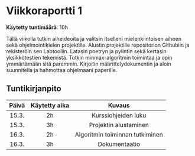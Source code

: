 # Viikkoraportti 1

**Käytetty tuntimäärä**: 10h

Tällä viikolla tutkin aiheideoita ja valitsin itselleni mielenkiintoisen aiheen sekä ohjelmointikielen projektille. 
Alustin projektille repositorion Githubiin ja rekisteröin sen Labtooliin. Latasin poetryn ja pylintin sekä kertasin yksikkötestien tekemistä. 
Tutkin minmax-algoritmin toimintaa ja opin ymmärtämään sitä paremmin. Kirjoitin määrittelydokumentin ja aloin suunnitella ja hahmottaa ohjelmaani paperille.  

## Tuntikirjanpito

| Päivä | Käytetty aika |             Kuvaus              |
| :---: | :-----------: |  :----------------------------: |
| 15.3. |      2h       | Kurssiohjeiden luku             |
| 15.3. |      3h       | Projektin alustaminen           |
| 16.3. |      2h       | Algoritmin toiminnan tutkiminen |
| 16.3. |      3h       | Dokumentaatio                   |
